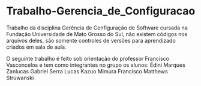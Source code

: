 # Trabalho-Gerencia_de_Configuracao
Trabalho da disciplina Gerência de Configuração de Software cursada na Fundação Universidade de Mato Grosso do Sul, não existem códigos nos arquivos deles, são somente controles de versões para aprendizado criados em sala de aula.

O seguinte trabalho é feito sob orientação do professor Francisco Vasconcelos e tem como integrantes no grupo os alunos:
Édini Marques Zanlucas
Gabriel Serra
Lucas Kazuo Mimura
Francisco
Matthews Struwanski
